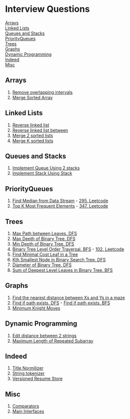 # Interview Questions

<a href="#Arrays">Arrays</a>  
<a href="#Linked-lists">Linked Lists</a>  
<a href="#Queues-and-Stacks">Queues and Stacks</a>  
<a href="#PriorityQueues">PriorityQueues</a>  
<a href="#Trees">Trees</a>  
<a href="#Graphs">Graphs</a>  
<a href="#Dynamic-Programming">Dynamic Programming</a>  
<a href="#Indeed">Indeed</a>  
<a href="#Misc">Misc</a>  

## Arrays
<ol>
  <li><a href="https://github.com/LenarBad/interview-questions/blob/main/arrays/remove-overlapping-intervals.java">Remove overlapping intervals</a></li>
  <li><a href="https://github.com/LenarBad/interview-questions/blob/main/arrays/merge-sorted-array.java">Merge Sorted Array</a></li>
</ol>

## Linked Lists
<ol>
  <li><a href="https://github.com/LenarBad/interview-questions/blob/main/linked-list/reverse-linkedlist.java">Reverse linked list</a></li>
  <li><a href="https://github.com/LenarBad/interview-questions/blob/main/linked-list/reverse-linkedlist-between.java">Reverse linked list between</a></li>
  <li><a href="https://github.com/LenarBad/interview-questions/blob/main/linked-list/merge-2-sorted-lists.java">Merge 2 sorted lists</a></li>
  <li><a href="https://github.com/LenarBad/interview-questions/blob/main/linked-list/merge-k-sorted-lists.java">Merge K sorted lists</a></li>
</ol>

## Queues and Stacks
<ol>
  <li><a href="https://github.com/LenarBad/interview-questions/blob/main/queues-stacks/implement-queue-using-two-stacks.java">Implement Queue Using 2 stacks</a></li>
  <li><a href="https://github.com/LenarBad/interview-questions/blob/main/queues-stacks/implement-stack-using-queue.java">Implement Stack Using Stack</a></li>
</ol>

## PriorityQueues
<ol>
  <li><a href="https://github.com/LenarBad/interview-questions/blob/main/priority-queue/find-median-from-data-stream.java">Find Median from Data Stream</a> - <a href="https://leetcode.com/problems/find-median-from-data-stream/description/">295. Leetcode</a></li>
  <li><a href="https://github.com/LenarBad/interview-questions/blob/main/priority-queue/top-k-most-frequent-elements.java">Top K Most Frequent Elements</a> - <a href="https://leetcode.com/problems/top-k-frequent-elements/">347. Leetcode</a></li>
</ol>

## Trees
<ol>
  <li><a href="https://github.com/LenarBad/interview-questions/blob/main/trees/max-path-sum-between-leaves-in-beenary-tree.java">Max Path between Leaves. DFS</a></li>
  <li><a href="https://github.com/LenarBad/interview-questions/blob/main/trees/max-depth-of-binary-tree.java">Max Depth of Binary Tree. DFS</a></li>
  <li><a href="https://github.com/LenarBad/interview-questions/blob/main/trees/min-depth-of-binary-tree.java">Min Depth of Binary Tree. DFS</a></li>
  <li><a href="https://github.com/LenarBad/interview-questions/blob/main/trees/tree-level-order-traversal.java">Binary Tree Level Order Traversal. BFS</a> - <a href="https://leetcode.com/problems/binary-tree-level-order-traversal/" traget="_blank">102. Leetcode</a>
  </li>
  <li><a href="https://github.com/LenarBad/interview-questions/blob/main/trees/minimal-cost-leaf-in-tree.java">Find Minimal Cost Leaf in a Tree</a></li>
  <li><a href="https://github.com/LenarBad/interview-questions/blob/main/trees/kth-smallest-node-in-bst.java">Kth Smallest Node in Binary Search Tree. DFS</a></li>
  <li><a href="https://github.com/LenarBad/interview-questions/blob/main/trees/diameter-of-binary-tree.java">Diameter of Binary Tree. DFS</a></li>
  <li><a href="https://github.com/LenarBad/interview-questions/blob/main/trees/sum-of-deepest-level-leaves.java">Sum of Deepest Level Leaves in Binary Tree. BFS</a></li>
</ol>

## Graphs
<ol>
    <li><a href="https://github.com/LenarBad/interview-questions/blob/main/graphs/nearest-distance-between-x-and-y-in-maze.java">Find the nearest distance between Xs and Ys in a maze</a></li>
    <li><a href="https://github.com/LenarBad/interview-questions/blob/main/graphs/find-if-path-exists-dfs.java">Find if path exists. DFS</a> - <a href="https://github.com/LenarBad/interview-questions/blob/main/graphs/find-if-path-exists-bfs.java">Find if path exists. BFS</a></li>
    <li><a href="https://github.com/LenarBad/interview-questions/blob/main/graphs/minimum-knight-moves.java">Minimum Knight Moves</a></li>
</ol>

## Dynamic Programming
<ol>
  <li><a href="https://github.com/LenarBad/interview-questions/blob/main/dp/edit-distance-between-2-strings.java">Edit distance between 2 strings</a></li>
  <li><a href="https://github.com/LenarBad/interview-questions/blob/main/dp/maximum-length-of-repeated-subarray.java">Maximum Length of Repeated Subarray</a></li>
</ol>

## Indeed
<ol>
  <li><a href="https://github.com/LenarBad/interview-questions/blob/main/indeed/title-normalizer.java">Title Normilizer</a></li>
  <li><a href="https://github.com/LenarBad/interview-questions/blob/main/indeed/tokenizer.java">String tokenizer</a></li>
  <li><a href="https://github.com/LenarBad/interview-questions/blob/main/indeed/versioned-resume-store.java">Versioned Resume Store</a></li>
</ol>

## Misc
<ol>
  <li><a href="https://github.com/LenarBad/interview-questions/blob/main/misc/comparators.md">Comparators</a></li>
  <li><a href="https://github.com/LenarBad/interview-questions/blob/main/misc/main-interfaces.md">Main Interfaces</a></li>
</ol>
